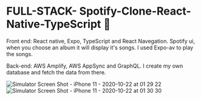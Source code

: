 # FULL-STACK- Spotify-Clone-React-Native-TypeScript 🍓

Front end:
React native, Expo, TypeScript and React Navegation.
Spotify ui, when you choose an album it will display it's songs.
I used Expo-av to play the songs.

Back-end:
AWS Amplify, AWS AppSync and GraphQL. 
I create my own database and fetch the data from there.

![Simulator Screen Shot - iPhone 11 - 2020-10-22 at 01 29 22](https://user-images.githubusercontent.com/60779542/96789714-b7be6680-1406-11eb-977b-1ea5520db688.png)
![Simulator Screen Shot - iPhone 11 - 2020-10-22 at 01 30 30](https://user-images.githubusercontent.com/60779542/96789722-bb51ed80-1406-11eb-97f8-9b65666c26bb.png)

